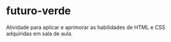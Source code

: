 # futuro-verde
Atividade para aplicar e aprimorar as habilidades de HTML e CSS adquiridas em sala de aula. 
